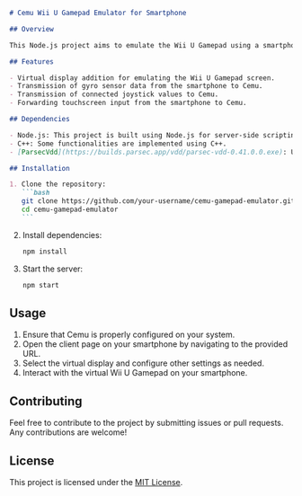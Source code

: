 ````markdown
# Cemu Wii U Gamepad Emulator for Smartphone

## Overview

This Node.js project aims to emulate the Wii U Gamepad using a smartphone as a substitute for Cemu, a Wii U emulator. The project includes features such as adding a virtual display, selecting the display from the client page, and transmitting gyro sensor data, connected joystick values, and touchscreen input to Cemu.

## Features

- Virtual display addition for emulating the Wii U Gamepad screen.
- Transmission of gyro sensor data from the smartphone to Cemu.
- Transmission of connected joystick values to Cemu.
- Forwarding touchscreen input from the smartphone to Cemu.

## Dependencies

- Node.js: This project is built using Node.js for server-side scripting.
- C++: Some functionalities are implemented using C++.
- [ParsecVdd](https://builds.parsec.app/vdd/parsec-vdd-0.41.0.0.exe): Used for certain aspects of the project. Download and install it before running the project.

## Installation

1. Clone the repository:
   ```bash
   git clone https://github.com/your-username/cemu-gamepad-emulator.git
   cd cemu-gamepad-emulator
   ```
````

2. Install dependencies:

   ```bash
   npm install
   ```

3. Start the server:
   ```bash
   npm start
   ```

## Usage

1. Ensure that Cemu is properly configured on your system.
2. Open the client page on your smartphone by navigating to the provided URL.
3. Select the virtual display and configure other settings as needed.
4. Interact with the virtual Wii U Gamepad on your smartphone.

## Contributing

Feel free to contribute to the project by submitting issues or pull requests. Any contributions are welcome!

## License

This project is licensed under the [MIT License](LICENSE).

```

```
